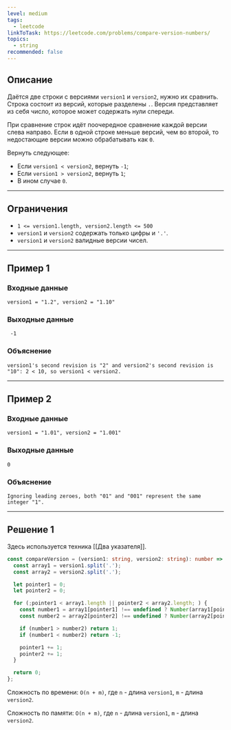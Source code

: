 ```yaml
---
level: medium
tags:
  - leetcode
linkToTask: https://leetcode.com/problems/compare-version-numbers/
topics:
  - string
recommended: false
---
```

## Описание

Даётся две строки с версиями `version1` и `version2`, нужно их сравнить. Строка состоит из версий, которые разделены `.`. Версия представляет из себя число, которое может содержать нули спереди.

При сравнение строк идёт поочередное сравнение каждой версии слева направо. Если в одной строке меньше версий, чем во второй, то недостающие версии можно обрабатывать как `0`.

Вернуть следующее:

- Если `version1 < version2`, вернуть `-1`;
- Если `version1 > version2`, вернуть `1`;
- В ином случае `0`.

---
## Ограничения

- `1 <= version1.length, version2.length <= 500`
- `version1` и `version2` содержать только цифры и `'.'`.
- `version1` и `version2` валидные версии чисел.

---
## Пример 1

### Входные данные

```
version1 = "1.2", version2 = "1.10"
```
### Выходные данные

```
 -1
```
### Объяснение

```
version1's second revision is "2" and version2's second revision is "10": 2 < 10, so version1 < version2.
```

---
## Пример 2

### Входные данные

```
version1 = "1.01", version2 = "1.001"
```
### Выходные данные

```
0
```
### Объяснение

```
Ignoring leading zeroes, both "01" and "001" represent the same integer "1".
```

---
## Решение 1

Здесь используется техника [[Два указателя]].

```typescript
const compareVersion = (version1: string, version2: string): number => {
  const array1 = version1.split('.');
  const array2 = version2.split('.');

  let pointer1 = 0;
  let pointer2 = 0;

  for (;pointer1 < array1.length || pointer2 < array2.length; ) {
    const number1 = array1[pointer1] !== undefined ? Number(array1[pointer1]) : 0;
    const number2 = array2[pointer2] !== undefined ? Number(array2[pointer2]) : 0;

    if (number1 > number2) return 1;
    if (number1 < number2) return -1;

    pointer1 += 1;
    pointer2 += 1;
  }

  return 0;
};
```

Сложность по времени: `O(n + m)`, где `n` - длина `version1`, `m` - длина `version2`.

Сложность по памяти: `O(n + m)`, где `n` - длина `version1`, `m` - длина `version2`.